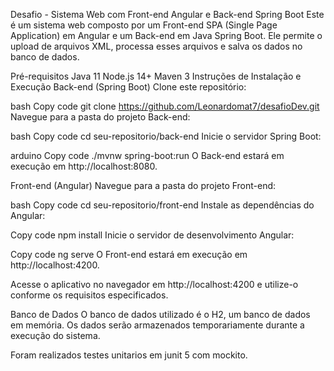 Desafio - Sistema Web com Front-end Angular e Back-end Spring Boot
Este é um sistema web composto por um Front-end SPA (Single Page Application) em Angular e um Back-end em Java Spring Boot. Ele permite o upload de arquivos XML, processa esses arquivos e salva os dados no banco de dados.

Pré-requisitos
Java 11
Node.js 14+
Maven 3
Instruções de Instalação e Execução
Back-end (Spring Boot)
Clone este repositório:

bash
Copy code
git clone https://github.com/Leonardomat7/desafioDev.git
Navegue para a pasta do projeto Back-end:

bash
Copy code
cd seu-repositorio/back-end
Inicie o servidor Spring Boot:

arduino
Copy code
./mvnw spring-boot:run
O Back-end estará em execução em http://localhost:8080.

Front-end (Angular)
Navegue para a pasta do projeto Front-end:

bash
Copy code
cd seu-repositorio/front-end
Instale as dependências do Angular:

Copy code
npm install
Inicie o servidor de desenvolvimento Angular:

Copy code
ng serve
O Front-end estará em execução em http://localhost:4200.

Acesse o aplicativo no navegador em http://localhost:4200 e utilize-o conforme os requisitos especificados.

Banco de Dados
O banco de dados utilizado é o H2, um banco de dados em memória. Os dados serão armazenados temporariamente durante a execução do sistema.

Foram realizados testes unitarios em junit 5 com mockito.
